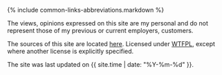 {% include common-links-abbreviations.markdown %}

<footer>
  <p>
    The views, opinions expressed on this site are my personal and do not represent those of my previous or current employers, customers.
  </p>
  <p>
    The sources of this site are located <a href="https://github.com/stIncMale/stincmale.github.io">here</a>.
    Licensed under <a href="http://www.wtfpl.net/">WTFPL</a>, except where another license is explicitly specified.
  </p>
  <p>The site was last updated on {{ site.time | date: "%Y-%m-%d" }}.</p>
</footer>
